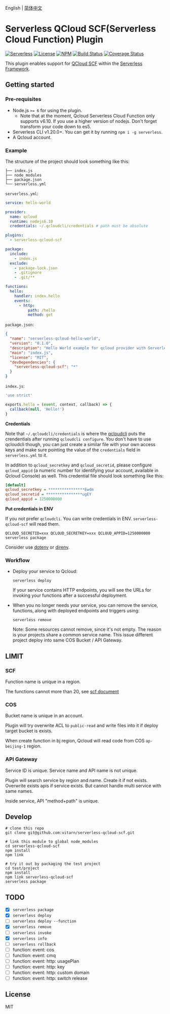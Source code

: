 English | [简体中文](./README.zh-CN.md)

# Serverless QCloud SCF(Serverless Cloud Function) Plugin

[![Serverless][ico-serverless]][link-serverless]
[![License][ico-license]][link-license]
[![NPM][ico-npm]][link-npm]
[![Build Status][ico-build]][link-build]
[![Coverage Status][ico-codecov]][link-codecov]

This plugin enables support for [QCloud SCF][link-qcloud-scf] within the [Serverless Framework][link-gh-serverless].

## Getting started

### Pre-requisites

* Node.js `>= 6` for using the plugin.
  * Note that at the moment, Qcloud Serverless Cloud Function only supports v6.10. If you use a higher version of nodejs. Don't forget transform your code down to es5.
* Serverless CLI v1.20.0+. You can get it by running `npm i -g serverless`.
* A Qcloud account.

### Example

The structure of the project should look something like this:

```
├── index.js
├── node_modules
├── package.json
└── serverless.yml
```

`serverless.yml`:

```yaml
service: hello-world

provider:
  name: qcloud
  runtime: nodejs6.10
  credentials: ~/.qcloudcli/credentials # path must be absolute

plugins:
  - serverless-qcloud-scf

package:
  include:
    - index.js
  exclude:
    - package-lock.json
    - .gitignore
    - .git/**

functions:
  hello:
    handler: index.hello
    events:
      - http:
          path: /hello
          method: get
```

`package.json`:

```json
{
  "name": "serverless-qcloud-hello-world",
  "version": "0.1.0",
  "description": "Hello World example for qcloud provider with Serverless Framework.",
  "main": "index.js",
  "license": "MIT",
  "devDependencies": {
    "serverless-qcloud-scf": "*"
  }
}
```

`index.js`:

```javascript
'use strict'

exports.hello = (event, context, callback) => {
  callback(null, 'Hello!')
}
```

**Credentials**

Note that `~/.qcloudcli/credentials` is where the [qcloudcli][link-qcloud-cli] puts the crendentials after running `qcloudcli configure`. You don't have to use qcloudcli though, you can just create a similar file with your own access keys and make sure pointing the value of the `credentials` field in `serverless.yml` to it.

In addition to `qcloud_secretkey` and `qcloud_secretid`, please configure `qcloud_appid` (a numeric number for identifying your account, available in Qcloud Console) as well. This credential file should look something like this:

```ini
[default]
qcloud_secretkey = ****************Ewdm
qcloud_secretid = ****************ugEY
qcloud_appid = 1250000000
```

**Put credentials in ENV**

If you not prefer `qcloudcli`. You can write credentials in ENV. `serverless-qcloud-scf` will read them.

`QCLOUD_SECRETID=xxx QCLOUD_SECRETKEY=xxx QCLOUD_APPID=1250000000 serverless package`

Consider use [dotenv][link-gh-dotenv] or [direnv][link-gh-direnv].

### Workflow

* Deploy your service to Qcloud:

  ```console
  serverless deploy
  ```

  If your service contains HTTP endpoints, you will see the URLs for invoking your functions after a successful deployment.

* When you no longer needs your service, you can remove the service, functions, along with deployed endpoints and triggers using:

  ```console
  serverless remove
  ```

  Note: Some resources cannot remove, since it's not empty. The reason is your projects share a common service name. This issue different project deploy into same COS Bucket / API Gateway.

## LIMIT

### SCF

Function name is unique in a region.

The functions cannot more than 20, see [scf document][link-qcloud-scf-limit]

### COS

Bucket name is unique in an account.

Plugin will try overwrite ACL to `public-read` and write files into it if deploy target bucket is exists.

When create function in bj region, Qcloud will read code from COS `ap-beijing-1` region.

### API Gateway

Service ID is unique. Service name and API name is not unique.

Plugin will search service by region and name. Create it if not exists. Overwrite exists apis if service exists. But cannot handle multi service with same names.

Inside service, API "method+path" is unique.

## Develop

```
# clone this repo
git clone git@github.com:vitarn/serverless-qcloud-scf.git

# link this module to global node_modules
cd serverless-qcloud-scf
npm install
npm link

# try it out by packaging the test project
cd test/project
npm install
npm link serverless-qcloud-scf
serverless package
```

## TODO

* [x] `serverless package`
* [x] `serverless deploy`
* [ ] `serverless deploy --function`
* [x] `serverless remove`
* [ ] `serverless invoke`
* [x] `serverless info`
* [ ] `serverless rollback`
* [ ] function: event: cos
* [ ] function: event: cmq
* [ ] function: event: http: usagePlan
* [ ] function: event: http: key
* [ ] function: event: http: custom domain
* [ ] function: event: http: switch release

## License

MIT

[ico-serverless]: http://public.serverless.com/badges/v3.svg
[ico-license]: https://img.shields.io/github/license/vitarn/serverless-qcloud-scf.svg
[ico-npm]: https://img.shields.io/npm/v/serverless-qcloud-scf.svg
[ico-build]: https://travis-ci.org/vitarn/serverless-qcloud-scf.svg?branch=master
[ico-codecov]: https://codecov.io/gh/vitarn/serverless-qcloud-scf/branch/master/graph/badge.svg

[link-serverless]: http://www.serverless.com/
[link-license]: ./blob/master/LICENSE
[link-npm]: https://www.npmjs.com/package/serverless-qcloud-scf
[link-build]: https://travis-ci.org/vitarn/serverless-qcloud-scf
[link-codecov]: https://codecov.io/gh/vitarn/serverless-qcloud-scf

[link-gh-serverless]: https://github.com/serverless/serverless
[link-gh-dotenv]: https://github.com/motdotla/dotenv
[link-gh-direnv]: https://github.com/direnv/direnv

[link-qcloud-scf]: https://cloud.tencent.com/product/scf
[link-qcloud-cli]: https://cloud.tencent.com/product/cli
[link-qcloud-scf-limit]: https://cloud.tencent.com/document/product/583/11637

